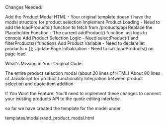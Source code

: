 Changes Needed:

Add the Product Modal HTML - Your original template doesn't have the modal structure for product selection
Implement Product Loading - Need to add the loadProducts() function to fetch from /products/api
Replace the Placeholder Function - The current addProduct() function just logs to console
Add Product Selection Logic - Need selectProduct() and filterProducts() functions
Add Product Variable - Need to declare let products = [];
Update Page Initialization - Need to call loadProducts() on page load

What's Missing in Your Original Code:

The entire product selection modal (about 20 lines of HTML)
About 80 lines of JavaScript for product functionality
Integration between product selection and quote item addition

If You Want the Feature:
You'll need to implement these changes to connect your existing products API to the quote editing interface.

so far we have created the template for the model under 

templates/modals/add_product_modal.html